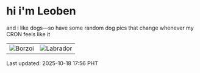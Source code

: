 # hi i'm Leoben

and i like dogs—so have some random dog pics that change whenever my CRON feels like it

|  |  |
|--------|----------|
| ![Borzoi](https://random-dog-vercel.vercel.app/api/random-borzoi?v=1760781371) | ![Labrador](https://random-dog-vercel.vercel.app/api/random-labrador?v=1760781371) |

Last updated: 2025-10-18 17:56 PHT
